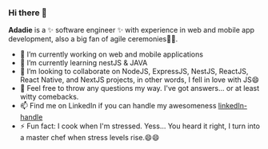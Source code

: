 ### Hi there 👋

**Adadie** is a ✨ software engineer ✨ with experience in web and mobile app development, also a big fan of agile ceremonies🕺🕺.

- 🔭 I’m currently working on web and mobile applications
- 🌱 I’m currently learning nestJS & JAVA
- 👯 I’m looking to collaborate on NodeJS, ExpressJS, NestJS, ReactJS, React Native, and NextJS projects, in other words, I fell in love with JS😄
- 💬 Feel free to throw any questions my way. I've got answers... or at least witty comebacks.
- 📫 Find me on LinkedIn if you can handle my awesomeness [linkedIn-handle](https://www.linkedin.com/in/kashumbaadadie/)
- ⚡ Fun fact: I cook when I'm stressed. Yess... You heard it right, I turn into a master chef when stress levels rise.😄😄

